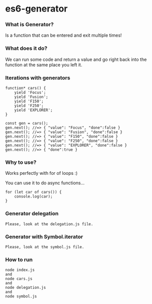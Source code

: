 # es6-generator

### What is Generator?
Is a function that can be entered and exit multiple times!

### What does it do?
We can run some code and return a value and go right back into the function at the same place you left it.

### Iterations with generators
```
function* cars() {
    yield 'Focus';
    yield 'Fusion';
    yield 'F150';
    yield 'F250';
    yield 'EXPLORER';
}

const gen = cars();
gen.next(); //=> { "value": "Focus", "done":false }
gen.next(); //=> { "value": "Fusion", "done":false }
gen.next(); //=> { "value": "F150", "done":false }
gen.next(); //=> { "value": "F250", "done":false }
gen.next(); //=> { "value": "EXPLORER", "done":false }
gen.next(); //=> { "done":true }
```
### Why to use?
Works perfectly with for of loops :)

You can use it to do async functions...

```
for (let car of cars()) {
    console.log(car);
}
```

### Generator delegation
```
Please, look at the delegation.js file.
```

### Generator with Symbol.iterator
```
Please, look at the symbol.js file.
```

### How to run
```
node index.js
and
node cars.js
and
node delegation.js
and
node symbol.js
```
